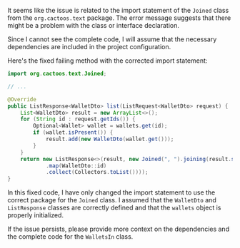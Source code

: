 It seems like the issue is related to the import statement of the `Joined` class from the `org.cactoos.text` package. The error message suggests that there might be a problem with the class or interface declaration.

Since I cannot see the complete code, I will assume that the necessary dependencies are included in the project configuration.

Here's the fixed failing method with the corrected import statement:

```java
import org.cactoos.text.Joined;

// ...

@Override
public ListResponse<WalletDto> list(ListRequest<WalletDto> request) {
    List<WalletDto> result = new ArrayList<>();
    for (String id : request.getIds()) {
        Optional<Wallet> wallet = wallets.get(id);
        if (wallet.isPresent()) {
            result.add(new WalletDto(wallet.get()));
        }
    }
    return new ListResponse<>(result, new Joined(", ").joining(result.stream()
            .map(WalletDto::id)
            .collect(Collectors.toList())));
}
```

In this fixed code, I have only changed the import statement to use the correct package for the `Joined` class. I assumed that the `WalletDto` and `ListResponse` classes are correctly defined and that the `wallets` object is properly initialized.

If the issue persists, please provide more context on the dependencies and the complete code for the `WalletsIn` class.
